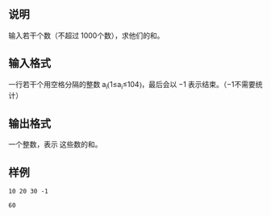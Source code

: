<h2>说明</h2>

<span style="font-family:&quot;font-size:medium;background-color:#FCFCFC;">输入若干个数（不超过&nbsp;</span>1000<span style="font-family:&quot;font-size:medium;background-color:#FCFCFC;">个数），求他们的和。</span>
<h2>输入格式</h2>

<span style="font-family:&quot;font-size:medium;background-color:#FCFCFC;">一行若干个用空格分隔的整数&nbsp;</span>a<sub>i</sub><span style="font-family:&quot;font-size:medium;background-color:#FCFCFC;">(</span>1≤a<sub>i</sub>≤104<span style="font-family:&quot;font-size:medium;background-color:#FCFCFC;">)，最后会以&nbsp;</span>−1<span style="font-family:&quot;font-size:medium;background-color:#FCFCFC;">&nbsp;表示结束。（</span>−1<span style="font-family:&quot;font-size:medium;background-color:#FCFCFC;">不需要统计）</span>
<h2>输出格式</h2>

<span style="font-family:&quot;font-size:medium;background-color:#FCFCFC;">一个整数，表示 这些数的和。</span>
<h2>样例</h2>
<pre><code class="language-input1">10 20 30 -1</code></pre><pre><code class="language-output1">60</code></pre>

